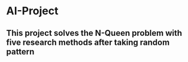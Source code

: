 # AI-Project
## This project solves the N-Queen problem with five research methods after taking random pattern 
